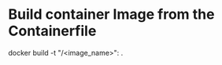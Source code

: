 # Build container Image from the Containerfile
docker build -t "<username>/<image_name>":<tag> .

##
